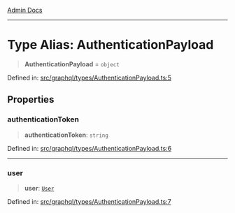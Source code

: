 [Admin Docs](/)

***

# Type Alias: AuthenticationPayload

> **AuthenticationPayload** = `object`

Defined in: [src/graphql/types/AuthenticationPayload.ts:5](https://github.com/gautam-divyanshu/talawa-api/blob/de42235531e11387f0ad0479547630845dbc8b37/src/graphql/types/AuthenticationPayload.ts#L5)

## Properties

### authenticationToken

> **authenticationToken**: `string`

Defined in: [src/graphql/types/AuthenticationPayload.ts:6](https://github.com/gautam-divyanshu/talawa-api/blob/de42235531e11387f0ad0479547630845dbc8b37/src/graphql/types/AuthenticationPayload.ts#L6)

***

### user

> **user**: [`User`](../../User/User/type-aliases/User.md)

Defined in: [src/graphql/types/AuthenticationPayload.ts:7](https://github.com/gautam-divyanshu/talawa-api/blob/de42235531e11387f0ad0479547630845dbc8b37/src/graphql/types/AuthenticationPayload.ts#L7)
